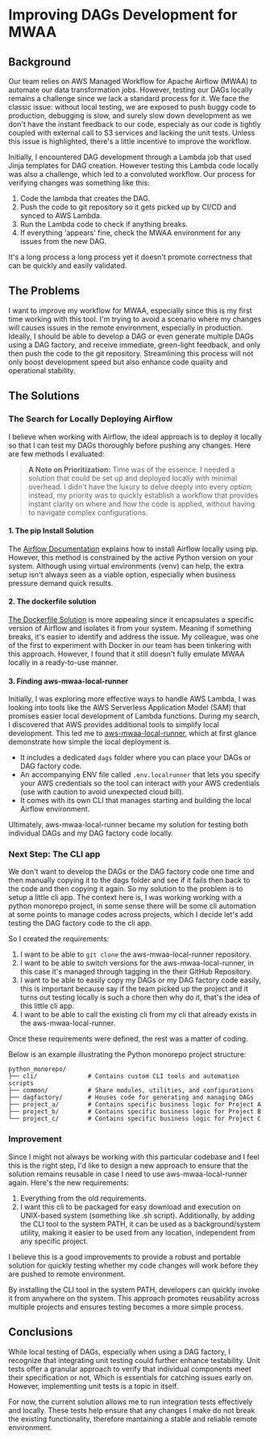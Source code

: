 # Improving DAGs Development for MWAA

## Background

Our team relies on AWS Managed Workflow for Apache Airflow (MWAA) to automate our data transformation jobs. However, testing our DAGs locally remains a challenge since we lack a standard process for it. We face the classic issue: without local testing, we are exposed to push buggy code to production, debugging is slow, and surely slow down development as we don't have the instant feedback to our code, especialy as our code is tightly coupled with external call to S3 services and lacking the unit tests. Unless this issue is highlighted, there's a little incentive to improve the workflow. 

Initially, I encountered DAG development through a Lambda job that used Jinja templates for DAG creation. However testing this Lambda code locally was also a challenge, which led to a convoluted workflow. Our process for verifying changes was something like this:

1. Code the lambda that creates the DAG.
2. Push the code to git repository so it gets picked up by CI/CD and synced to AWS Lambda.
3. Run the Lambda code to check if anything breaks.
4. If everything 'appears' fine, check the MWAA environment for any issues from the new DAG.

It's a long process a long process yet it doesn't promote correctness that can be quickly and easily validated.

## The Problems

I want to improve my workflow for MWAA, especially since this is my first time working with this tool. I'm trying to avoid a scenario where my changes will causes issues in the remote environment, especially in production. Ideally, I should be able to develop a DAG or even generate multiple DAGs using a DAG factory, and receive immediate, green-light feedback, and only then push the code to the git repository. Streamlining this process will not only boost development speed but also enhance code quality and operational stability.

## The Solutions

### The Search for Locally Deploying Airflow

I believe when working with Airflow, the ideal approach is to deploy it locally so that I can test my DAGs thoroughly before pushing any changes. Here are few methods I evaluated:

> **A Note on Prioritization:**
> Time was of the essence. I needed a solution that could be set up and deployed locally with minimal overhead. I didn't have the luxury to delve deeply into every option; instead, my priority was to quickly establish a workflow that provides instant clarity on where and how the code is applied, without having to navigate complex configurations.

#### 1. The pip Install Solution

The [Airflow Documentation](https://airflow.apache.org/docs/apache-airflow/2.3.0/start/local.html) explains how to install Airflow locally using pip. However, this method is constrained by the active Python version on your system. Although using virtual environments (venv) can help, the extra setup isn't always seen as a viable option, especially when business pressure demand quick results.

#### 2. The dockerfile solution

[The Dockerfile Solution](https://airflow.apache.org/docs/apache-airflow/2.3.0/start/docker.html) is more appealing since it encapsulates a specific version of Airflow and isolates it from your system. Meaning if something breaks, it's easier to identify and address the issue. My colleague, was one of the first to experiment with Docker in our team has been tinkering with this approach. However, I found that it still doesn't fully emulate MWAA locally in a ready-to-use manner.

#### 3. Finding aws-mwaa-local-runner

Initially, I was exploring more effective ways to handle AWS Lambda, I was looking into tools like the AWS Serverless Application Model (SAM) that promises easier local development of Lambda functions. During my search, I discovered that AWS provides additional tools to simplify local development. This led me to [aws-mwaa-local-runner](https://github.com/aws/aws-mwaa-local-runner), which at first glance demonstrate how simple the local deployment is.

- It includes a dedicated `dags` folder where you can place your DAGs or DAG factory code.
- An accompanying ENV file called `.env.localrunner` that lets you specify your AWS credentials so the tool can interact with your AWS credentials (use with caution to avoid unexpected cloud bill).
- It comes with its own CLI that manages starting and building the local Airflow environment.

Ultimately, aws-mwaa-local-runner became my solution for testing both individual DAGs and my DAG factory code locally.

### Next Step: The CLI app

We don't want to develop the DAGs or the DAG factory code one time and then manually copying it to the dags folder and see if it fails then back to the code and then copying it again. So my solution to the problem is to setup a little cli app. The context here is, I was working working with a python monorepo project, in some sense there will be some cli automation at some points to manage codes across projects, which I decide let's add testing the DAG factory code to the cli app. 

So I created the requirements:

1. I want to be able to `git clone` the aws-mwaa-local-runner repository.
2. I want to be able to switch versions for the aws-mwaa-local-runner, in this case it's managed through tagging in the their GitHub Repository.
3. I want to be able to easily copy my DAGs or my DAG factory code easily, this is important because say if the team picked up the project and it turns out testing locally is such a chore then why do it, that's the idea of this little cli app.
4. I want to be able to call the existing cli from my cli that already exists in the aws-mwaa-local-runner.

Once these requirements were defined, the rest was a matter of coding. 

Below is an example illustrating the Python monorepo project structure:

```
python_monorepo/
├── cli/              # Contains custom CLI tools and automation scripts
├── common/           # Share modules, utilities, and configurations
├── dagfactory/       # Houses code for generating and managing DAGs
├── project_a/        # Contains specific business logic for Project A
├── project_b/        # Contains specific business logic for Project B
└── project_c/        # Contains specific business logic for Project C
```

### Improvement

Since I might not always be working with this particular codebase and I feel this is the right step, I'd like to design a new approach to ensure that the solution remains reusable in case I need to use aws-mwaa-local-runner again. Here's the new requirements:

1. Everything from the old requirements. 
2. I want this cli to be packaged for easy download and execution on UNIX-based system (something like .sh script). Additionally, by adding the CLI tool to the system PATH, it can be used as a background/system utility, making it easier to be used from any location, independent from any specific project.

I believe this is a good improvements to provide a robust and portable solution for quickly testing whether my code changes will work before they are pushed to remote environment.

By installing the CLI tool in the system PATH, developers can quickly invoke it from anywhere on the system. This approach promotes reusability across multiple projects and ensures testing becomes a more simple process.

## Conclusions 

While local testing of DAGs, especially when using a DAG factory, I recognize that integrating unit testing could further enhance testability. Unit tests offer a granular approach to verify that individual components meet their specification or not, Which is essentials for catching issues early on. However, implementing unit tests is a topic in itself.

For now, the current solution allows me to run integration tests effectively and locally. These tests help ensure that any changes I make do not break the existing functionality, therefore mantaining a stable and reliable remote environment.

